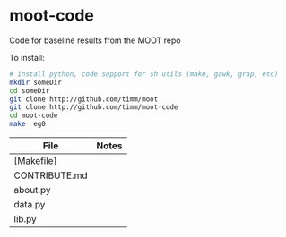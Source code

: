 # moot-code
Code for baseline results from the MOOT repo

To install:

```bash
# install python, code support for sh utils (make, gawk, grap, etc)
mkdir someDir
cd someDir
git clone http://github.com/timm/moot
git clone http://github.com/timm/moot-code
cd moot-code
make  eg0
```

| File | Notes|
|------|------|
| [Makefile] | 
| CONTRIBUTE.md | |
| about.py | |
| data.py | |
| lib.py | |
